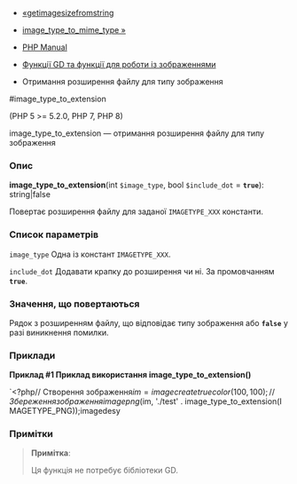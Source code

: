 - [«getimagesizefromstring](function.getimagesizefromstring.md)
- [image_type_to_mime_type »](function.image-type-to-mime-type.md)

- [PHP Manual](index.md)
- [Функції GD та функції для роботи із зображеннями](ref.image.md)
- Отримання розширення файлу для типу зображення

#image_type_to_extension

(PHP 5 \>= 5.2.0, PHP 7, PHP 8)

image_type_to_extension — отримання розширення файлу для типу
зображення

### Опис

**image_type_to_extension**(int `$image_type`, bool `$include_dot` =
**`true`**): string\|false

Повертає розширення файлу для заданої `IMAGETYPE_XXX` константи.

### Список параметрів

`image_type`
Одна із констант `IMAGETYPE_XXX`.

`include_dot`
Додавати крапку до розширення чи ні. За промовчанням **`true`**.

### Значення, що повертаються

Рядок з розширенням файлу, що відповідає типу зображення або
**`false`** у разі виникнення помилки.

### Приклади

**Приклад #1 Приклад використання **image_type_to_extension()****

`<?php// Створення зображення$im = imagecreatetruecolor(100, 100);// Збереження зображенняimagepng($im, './test' . image_type_to_extension(IMAGETYPE_PNG));imagedesy

### Примітки

> **Примітка**:
>
> Ця функція не потребує бібліотеки GD.
